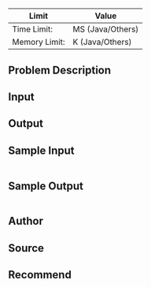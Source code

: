 # 

|Limit|Value|
|---|---|
|Time Limit: | MS (Java/Others)|
|Memory Limit: | K (Java/Others)|

## Problem Description



## Input



## Output



## Sample Input

```

```

## Sample Output

```

```

## Author



## Source



## Recommend


